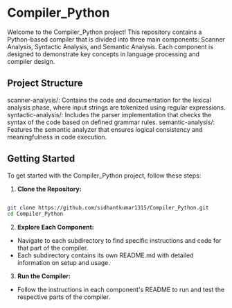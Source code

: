 # Compiler_Python
Welcome to the Compiler_Python project! This repository contains a Python-based compiler that is divided into three main components: Scanner Analysis, Syntactic Analysis, and Semantic Analysis. Each component is designed to demonstrate key concepts in language processing and compiler design.

## Project Structure
scanner-analysis/: Contains the code and documentation for the lexical analysis phase, where input strings are tokenized using regular expressions.
syntactic-analysis/: Includes the parser implementation that checks the syntax of the code based on defined grammar rules.
semantic-analysis/: Features the semantic analyzer that ensures logical consistency and meaningfulness in code execution.

## Getting Started
To get started with the Compiler_Python project, follow these steps:

1. **Clone the Repository:**

```BASH

git clone https://github.com/sidhantkumar1315/Compiler_Python.git
cd Compiler_Python
```
2. **Explore Each Component:**

- Navigate to each subdirectory to find specific instructions and code for that part of the compiler.
- Each subdirectory contains its own README.md with detailed information on setup and usage.
  
3. **Run the Compiler:**
- Follow the instructions in each component's README to run and test the respective parts of the compiler.
